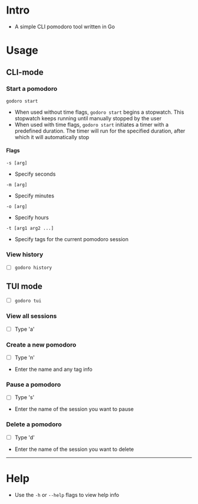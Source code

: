 # Intro
- A simple CLI pomodoro tool written in Go

# Usage
## CLI-mode
### Start a pomodoro
`godoro start`
- When used without time flags, `godoro start` begins a stopwatch. This stopwatch keeps running until manually stopped by the user
- When used with time flags, `godoro start` initiates a timer with a predefined duration. The timer will run for the specified duration, after which it will automatically stop

#### Flags
`-s [arg]`
- Specify seconds

`-m [arg]`
- Specify minutes

`-o [arg]`
- Specify hours

`-t [arg1 arg2 ...]`
- Specify tags for the current pomodoro session

### View history
- [ ] `godoro history`

## TUI mode
- [ ] `godoro tui`

### View all sessions
- [ ] Type 'a'

### Create a new pomodoro
- [ ] Type 'n'
- Enter the name and any tag info

### Pause a pomodoro
- [ ] Type 's'
- Enter the name of the session you want to pause

### Delete a pomodoro
- [ ] Type 'd'
- Enter the name of the session you want to delete

---
# Help
- Use the `-h` or `--help` flags to view help info


